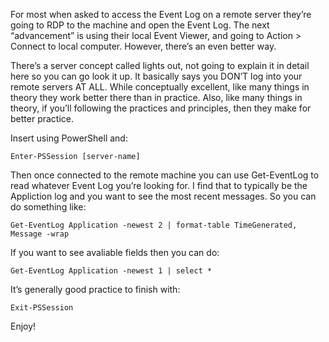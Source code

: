 For most when asked to access the Event Log on a remote server they’re going to RDP to the machine and open the Event Log. The next “advancement” is using their local Event Viewer, and going to Action > Connect to local computer. However, there’s an even better way.

There’s a server concept called lights out, not going to explain it in detail here so you can go look it up. It basically says you DON’T log into your remote servers AT ALL. While conceptually excellent, like many things in theory they work better there than in practice. Also, like many things in theory, if you’ll following the practices and principles, then they make for better practice.

Insert using PowerShell and:

	Enter-PSSession [server-name]

Then once connected to the remote machine you can use Get-EventLog to read whatever Event Log you’re looking for. I find that to typically be the Appliction log and you want to see the most recent messages. So you can do something like:

	Get-EventLog Application -newest 2 | format-table TimeGenerated, Message -wrap

If you want to see avaliable fields then you can do:

	Get-EventLog Application -newest 1 | select *

It’s generally good practice to finish with:

	Exit-PSSession

Enjoy!
